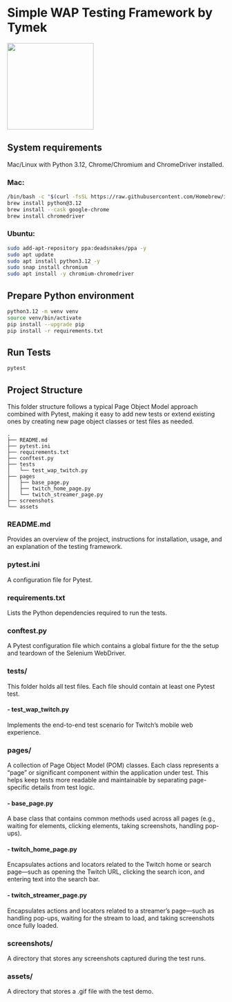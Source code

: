 # Simple WAP Testing Framework by Tymek

<img src="assets/twitch.gif" width="200" />

## System requirements
Mac/Linux with Python 3.12, Chrome/Chromium and ChromeDriver installed.
### Mac:
```bash
/bin/bash -c "$(curl -fsSL https://raw.githubusercontent.com/Homebrew/install/HEAD/install.sh)"
brew install python@3.12
brew install --cask google-chrome
brew install chromedriver
```
### Ubuntu:
```bash
sudo add-apt-repository ppa:deadsnakes/ppa -y
sudo apt update
sudo apt install python3.12 -y
sudo snap install chromium
sudo apt install -y chromium-chromedriver

```

## Prepare Python environment
```bash
python3.12 -m venv venv
source venv/bin/activate
pip install --upgrade pip
pip install -r requirements.txt
```

## Run Tests
```bash
pytest
```

## Project Structure

This folder structure follows a typical Page Object Model approach combined with Pytest, making it easy to add new tests or extend existing ones by creating new page object classes or test files as needed.

```
.
├── README.md
├── pytest.ini
├── requirements.txt
├── conftest.py
├── tests
│   └── test_wap_twitch.py
├── pages
│   ├── base_page.py
│   ├── twitch_home_page.py
│   └── twitch_streamer_page.py
├── screenshots
└── assets
```

### README.md
Provides an overview of the project, instructions for installation, usage, and an explanation of the testing framework.

### pytest.ini
A configuration file for Pytest.

### requirements.txt
Lists the Python dependencies required to run the tests.

### conftest.py
A Pytest configuration file which contains a global fixture for the the setup and teardown of the Selenium WebDriver.

### tests/
This folder holds all test files. Each file should contain at least one Pytest test.
        
#### - test_wap_twitch.py
Implements the end-to-end test scenario for Twitch’s mobile web experience.

### pages/
A collection of Page Object Model (POM) classes. Each class represents a “page” or significant component within the application under test. This helps keep tests more readable and maintainable by separating page-specific details from test logic.

#### - base_page.py
A base class that contains common methods used across all pages (e.g., waiting for elements, clicking elements, taking screenshots, handling pop-ups).

#### - twitch_home_page.py
Encapsulates actions and locators related to the Twitch home or search page—such as opening the Twitch URL, clicking the search icon, and entering text into the search bar.

#### - twitch_streamer_page.py
Encapsulates actions and locators related to a streamer’s page—such as handling pop-ups, waiting for the stream to load, and taking screenshots once fully loaded.

### screenshots/
A directory that stores any screenshots captured during the test runs.

### assets/
A directory that stores a .gif file with the test demo.
